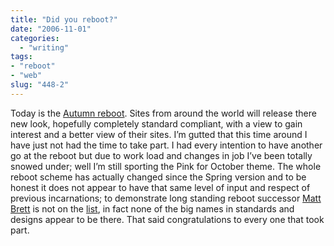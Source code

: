 ```yaml
---
title: "Did you reboot?"
date: "2006-11-01"
categories: 
  - "writing"
tags:
- "reboot"
- "web"
slug: "448-2"
---
```


Today is the [Autumn reboot][1]. Sites from around the world will release there new look, hopefully completely standard compliant, with a view to gain interest and a better view of their sites. I’m gutted that this time around I have just not had the time to take part. I had every intention to have another go at the reboot but due to work load and changes in job I’ve been totally snowed under; well I’m still sporting the Pink for October theme. The whole reboot scheme has actually changed since the Spring version and to be honest it does not appear to have that same level of input and respect of previous incarnations; to demonstrate long standing reboot successor [Matt Brett][2] is not on the [list][3], in fact none of the big names in standards and designs appear to be there. That said congratulations to every one that took part.

[1]:	https://www.cssreboot.com/
[2]:	https://mattbrett.com
[3]:	https://www.cssreboot.com/fall-rebooters/